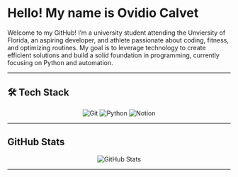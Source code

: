 # Hello! My name is Ovidio Calvet

Welcome to my GitHub! I’m a university student attending the Unviersity of Florida, an aspiring developer, and athlete passionate<bk> 
about coding, fitness, and optimizing routines. My goal is to leverage technology to create efficient solutions and build a solid<bk> 
foundation in programming, currently focusing on Python and automation.<bk> 

---

## 🛠️ Tech Stack
<p align="center">
  <img src="https://img.shields.io/badge/Git-%23F05032.svg?style=for-the-badge&logo=git&logoColor=white" alt="Git" />
  <img src="https://img.shields.io/badge/Python-%233776AB.svg?style=for-the-badge&logo=python&logoColor=white" alt="Python" />
  <img src="https://img.shields.io/badge/Notion-%23000000.svg?style=for-the-badge&logo=notion&logoColor=white" alt="Notion" />
</p>

---

## GitHub Stats
<p align="center">
  <img src="https://github-readme-stats.vercel.app/api?username=ovidiocalvet&show_icons=true&hide_border=true&theme=moltac" alt="GitHub Stats" />
</p>

---
